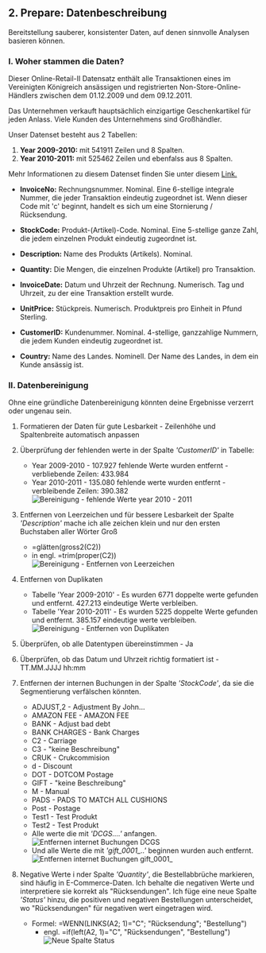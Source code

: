## 2. Prepare: Datenbeschreibung

Bereitstellung sauberer, konsistenter Daten, auf denen sinnvolle Analysen basieren können.

### I. Woher stammen die Daten?

Dieser Online-Retail-II Datensatz enthält alle Transaktionen eines im Vereinigten Königreich ansässigen und registrierten Non-Store-Online-Händlers zwischen dem 01.12.2009 und dem 09.12.2011.

Das Unternehmen verkauft hauptsächlich einzigartige Geschenkartikel für jeden Anlass. Viele Kunden des Unternehmens sind Großhändler.

Unser Datenset besteht aus 2 Tabellen:

1. **Year 2009-2010:** mit 541911 Zeilen und 8 Spalten.
2. **Year 2010-2011:** mit 525462 Zeilen und ebenfalss aus 8 Spalten.

Mehr Informationen zu diesem Datenset finden Sie unter diesem [Link.](archive.ics.uci.edu/dataset/502/online+retail+ii)

* **InvoiceNo:** Rechnungsnummer. Nominal. Eine 6-stellige integrale Nummer, die jeder Transaktion eindeutig zugeordnet ist. Wenn dieser Code mit 'c' beginnt, handelt es sich um eine Stornierung / Rücksendung.

* **StockCode:** Produkt-(Artikel)-Code. Nominal. Eine 5-stellige ganze Zahl, die jedem einzelnen Produkt eindeutig zugeordnet ist.

* **Description:** Name des Produkts (Artikels). Nominal.

* **Quantity:** Die Mengen, die einzelnen Produkte (Artikel) pro Transaktion.
	 
* **InvoiceDate:** Datum und Uhrzeit der Rechnung. Numerisch. Tag und Uhrzeit, zu der eine Transaktion erstellt wurde.
	 
* **UnitPrice:** Stückpreis. Numerisch. Produktpreis pro Einheit in Pfund Sterling.
	 
* **CustomerID:** Kundenummer. Nominal. 4-stellige, ganzzahlige Nummern, die jedem Kunden eindeutig zugeordnet ist.
	 
* **Country:** Name des Landes. Nominell. Der Name des Landes, in dem ein Kunde ansässig ist.

### II. Datenbereinigung

Ohne eine gründliche Datenbereinigung könnten deine Ergebnisse verzerrt oder ungenau sein.

1. Formatieren der Daten für gute Lesbarkeit  -  Zeilenhöhe und Spaltenbreite automatisch anpassen
	
2. Überprüfung der fehlenden werte in der Spalte *'CustomerID'* in Tabelle:
	- Year 2009-2010 - 107.927 fehlende Werte wurden entfernt - verbliebende Zeilen: 433.984
	- Year 2010-2011 - 135.080 fehlende werte wurden entfernt - verbleibende Zeilen: 390.382
   		![Bereinigung - fehlende Werte year 2010 - 2011](https://github.com/user-attachments/assets/7f815586-b01e-4aa9-9c2c-df82e2853bb7)
		
3. Entfernen von Leerzeichen und für bessere Lesbarkeit der Spalte *'Description'* mache ich alle zeichen klein und nur den ersten Buchstaben aller Wörter Groß
   - =glätten(gross2(C2))
   - in engl. =trim(proper(C2))
  ![Bereinigung - Entfernen von Leerzeichen](https://github.com/user-attachments/assets/cbad383c-cd8c-4c81-b62f-b098d1a7a697)
	
5. Entfernen von Duplikaten
	- Tabelle 'Year 2009-2010' - Es wurden 6771 doppelte werte gefunden und entfernt. 427.213 eindeutige Werte verbleiben.
	- Tabelle 'Year 2010-2011' - Es wurden 5225 doppelte Werte gefunden und entfernt. 385.157 eindeutige werte verbleiben.
  ![Bereinigung - Entfernen von Duplikaten](https://github.com/user-attachments/assets/31dd3ad3-1999-4e42-9a42-aa603217a82c)

		
6. Überprüfen, ob alle Datentypen übereinstimmen    -   Ja
	
7. Überprüfen, ob das Datum und Uhrzeit richtig formatiert ist   -   TT.MM.JJJJ hh:mm
	
8. Entfernen der internen Buchungen in der Spalte *'StockCode'*, da sie die Segmentierung verfälschen könnten.
	- ADJUST,2 		- 	Adjustment By John...
	-	AMAZON FEE		-	AMAZON FEE
	-	BANK			-	Adjust bad debt
	-	BANK CHARGES	-	Bank Charges
	-	C2				-	Carriage
	-	C3				- 	"keine Beschreibung"
	-	CRUK			- 	Crukcommision
	-	d				-	Discount
	-	DOT				- 	DOTCOM	Postage
	-	GIFT			- 	"keine Beschreibung"
	-	M 				- 	Manual
	-	PADS			- 	PADS TO MATCH ALL CUSHIONS
	-	Post 			- 	Postage
	-	Test1			-	Test Produkt
	-	Test2			- 	Test Produkt
	-	Alle werte die mit *'DCGS....'* anfangen.
![Entfernen internet Buchungen DCGS](https://github.com/user-attachments/assets/966e51b7-39c6-4f8e-a9a8-54f6eacd7ceb)
	-	Und alle Werte die mit *'gift_0001_..'* beginnen wurden auch entfernt.
![Entfernen internet Buchungen gift_0001_](https://github.com/user-attachments/assets/48fe4856-1ef4-47a8-b661-e1e1474c9cdd)

8. Negative Werte i nder Spalte *'Quantity'*, die Bestellabbrüche markieren, sind häufig in E-Commerce-Daten. Ich behalte die negativen Werte und interpretiere sie korrekt als "Rücksendungen".
Ich füge eine neue Spalte *'Status'* hinzu, die positiven und negativen Bestellungen unterscheidet, wo "Rücksendungen" für negativen wert eingetragen wird.
   - Formel: =WENN(LINKS(A2; 1)="C"; "Rücksendung"; "Bestellung")
     + engl. =if(left(A2, 1)="C", "Rücksendungen", "Bestellung")
  ![Neue Spalte Status](https://github.com/user-attachments/assets/4c4ae570-0b35-42e4-b437-1d4d03bf252c)
